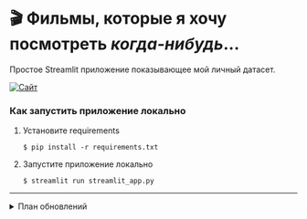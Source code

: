 # 🎬 Фильмы, которые я хочу посмотреть ***когда-нибудь***...

Простое Streamlit приложение показывающее мой личный датасет. 

[![Сайт](https://static.streamlit.io/badges/streamlit_badge_black_white.svg)](https://movies-tbl.streamlit.app/)

### Как запустить приложение локально

1. Установите requirements

   ```
   $ pip install -r requirements.txt
   ```

2. Запустите приложение локально

   ```
   $ streamlit run streamlit_app.py
   ```

*** 
<details>
   <summary>План обновлений</summary>

   - [ ] Фильтрация по жанрам
   - [ ] При нажатии на ячейку выделять всю строку
   - [x] ~~Улучшить производительность базы данных~~
   - [x] ~~Исправить мелкие баги и их обработку~~
   - [x] ~~Возможно перейти на бд, а не csv~~
   - [x] ~~Добавление нового фильма~~
   - [x] ~~Не открывались ссылки внизу~~
</details>
